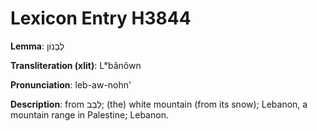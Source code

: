 # Lexicon Entry H3844

**Lemma**: לְבָנוֹן

**Transliteration (xlit)**: Lᵉbânôwn

**Pronunciation**: leb-aw-nohn'

**Description**:
from לְבַב; (the) white mountain (from its snow); Lebanon, a mountain range in Palestine; Lebanon.
